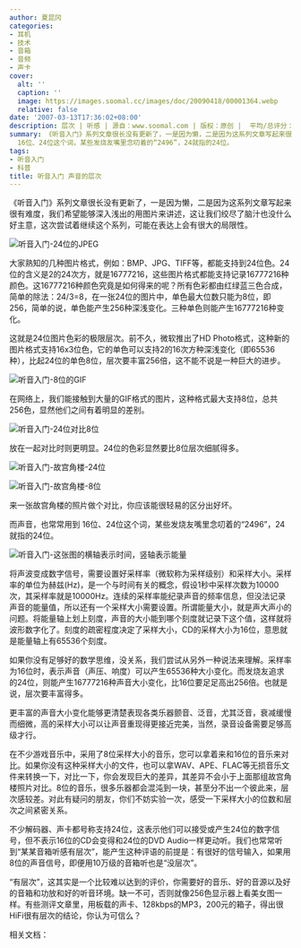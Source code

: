 ```yaml
---
author: 夏昆冈
categories:
- 耳机
- 技术
- 音箱
- 音频
- 声卡
cover:
  alt: ''
  caption: ''
  image: https://images.soomal.cc/images/doc/20090418/00001364.webp
  relative: false
date: '2007-03-13T17:36:02+08:00'
description: 层次 | 听感 | 源自：www.soomal.com | 版权：原创 |  平均/总评分：09.85/128
summary: 《听音入门》系列文章很长没有更新了，一是因为懒，二是因为这系列文章写起来很有难度，我们希望能够深入浅出的用图片来讲述，这让我们绞尽了脑汁也没什么好主意，这次尝试着继续这个系列，可能在表达上会有很大的局限性。大家熟知的几种图片格式，例如：BMP、JPG、TIFF等，都能支持到24位色。而声音，也常常用到
  16位、24位这个词，某些发烧友嘴里念叨着的“2496”，24就指的24位。
tags:
- 听音入门
- 科普
title: 听音入门 声音的层次
---
```


《听音入门》系列文章很长没有更新了，一是因为懒，二是因为这系列文章写起来很有难度，我们希望能够深入浅出的用图片来讲述，这让我们绞尽了脑汁也没什么好主意，这次尝试着继续这个系列，可能在表达上会有很大的局限性。



![听音入门-24位的JPEG](https://images.soomal.cc/images/doc/20090418/00001361.webp)



大家熟知的几种图片格式，例如：BMP、JPG、TIFF等，都能支持到24位色。24位的含义是2的24次方，就是16777216，这些图片格式都能支持记录16777216种颜色。这16777216种颜色究竟是如何得来的呢？所有色彩都由红绿蓝三色合成，简单的除法：24/3=8，在一张24位的图片中，单色最大位数只能为8位，即256，简单的说，单色能产生256种深浅变化。三种单色则能产生16777216种变化。

这就是24位图片色彩的极限层次。前不久，微软推出了HD Photo格式，这种新的图片格式支持16x3位色，它的单色可以支持2的16次方种深浅变化（即65536种），比起24位的单色8位，层次要丰富256倍，这不能不说是一种巨大的进步。



![听音入门-8位的GIF](https://images.soomal.cc/images/doc/20090418/00001362.webp)



在网络上，我们能接触到大量的GIF格式的图片，这种格式最大支持8位，总共256色，显然他们之间有着明显的差别。

![听音入门-24位对比8位](https://images.soomal.cc/images/doc/20090418/00001363.webp)



放在一起对比时则更明显。24位的色彩显然要比8位层次细腻得多。

![听音入门-故宫角楼-24位](https://images.soomal.cc/images/doc/20090418/00001364.webp)



![听音入门-故宫角楼-8位](https://images.soomal.cc/images/doc/20090418/00001365.webp)



来一张故宫角楼的照片做个对比，你应该能很轻易的区分出好坏。

而声音，也常常用到 16位、24位这个词，某些发烧友嘴里念叨着的“2496”，24就指的24位。



![听音入门-这张图的横轴表示时间，竖轴表示能量](https://images.soomal.cc/images/doc/20090418/00001366.webp)



将声波变成数字信号，需要设置好采样率（微软称为采样级别）和采样大小。采样率的单位为赫兹(Hz)，是一个与时间有关的概念，假设1秒中采样次数为10000次，其采样率就是10000Hz。连续的采样率能纪录声音的频率信息，但没法记录声音的能量值，所以还有一个采样大小需要设置。所谓能量大小，就是声大声小的问题。将能量轴上划上刻度，声音的大小能到哪个刻度就记录下这个值，这样就将波形数字化了。刻度的疏密程度决定了采样大小，CD的采样大小为16位，意思就是能量轴上有65536个刻度。

如果你没有足够好的数学思维，没关系，我们尝试从另外一种说法来理解。采样率为16位时，表示声音（声压、响度）可以产生65536种大小变化。而发烧友追求的24位，则能产生16777216种声音大小变化，比16位要足足高出256倍。也就是说，层次要丰富得多。

更丰富的声音大小变化能够更清楚表现各类乐器颤音、泛音，尤其泛音，衰减缓慢而细微，高的采样大小可以让声音重现得更接近完美，当然，录音设备需要足够高级才行。

在不少游戏音乐中，采用了8位采样大小的音乐，您可以拿着来和16位的音乐来对比。如果你没有这种采样大小的文件，也可以拿WAV、APE、FLAC等无损音乐文件来转换一下，对比一下，你会发现巨大的差异，其差异不会小于上面那组故宫角楼照片对比。8位的音乐，很多乐器都会混沌到一块，甚至分不出一个彼此来，层次感较差。对此有疑问的朋友，你们不妨实验一次，感受一下采样大小的位数和层次之间紧密关系。

不少解码器、声卡都号称支持24位，这表示他们可以接受或产生24位的数字信号，但不表示16位的CD会变得和24位的DVD Audio一样更动听。我们也常常听到“某某音箱听感有层次”，能产生这种评语的前提是：有很好的信号输入，如果用8位的声音信号，即便用10万级的音箱听也是“没层次”。

“有层次”，这其实是一个比较难以达到的评价，你需要好的音乐、好的音源以及好的音箱和功放和好的听音环境。缺一不可，否则就像256色显示器上看美女图一样。有些测评文章里，用板载的声卡、128kbps的MP3，200元的箱子，得出很HiFi很有层次的结论，你认为可信么？



相关文档：